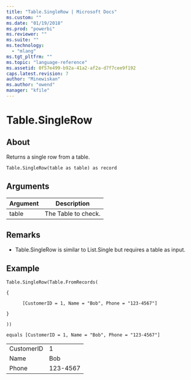 ```yaml
---
title: "Table.SingleRow | Microsoft Docs"
ms.custom: ""
ms.date: "01/19/2018"
ms.prod: "powerbi"
ms.reviewer: ""
ms.suite: ""
ms.technology: 
  - "mlang"
ms.tgt_pltfrm: ""
ms.topic: "language-reference"
ms.assetid: 0f57e499-b92a-41a2-af2a-d7f7cee9f192
caps.latest.revision: 7
author: "Minewiskan"
ms.author: "owend"
manager: "kfile"
---
```

# Table.SingleRow

  
## About  
Returns a single row from a table.  
  
```  
Table.SingleRow(table as table) as record  
```  
  
## Arguments  
  
|Argument|Description|  
|------------|---------------|  
|table|The Table to check.|  
  
## <a name="__toc360789538"></a>Remarks  
  
-   Table.SingleRow is similar to List.Single but requires a table as input.  
  
## Example  
  
```  
Table.SingleRow(Table.FromRecords(  
  
{  
  
      [CustomerID = 1, Name = "Bob", Phone = "123-4567"]  
  
}  
  
))  
  
equals [CustomerID = 1, Name = "Bob", Phone = "123-4567"]  
```  
  
|||  
|-|-|  
|CustomerID|1|  
|Name|Bob|  
|Phone|123-4567|  
  
